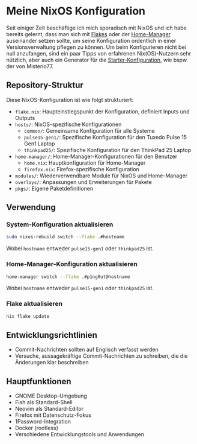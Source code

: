 # Meine NixOS Konfiguration

Seit einiger Zeit beschäftige ich mich sporadisch mit NixOS und ich habe bereits gelernt, dass man sich mit [Flakes](https://nixos.wiki/wiki/Flakes) oder der [Home-Manager](https://nixos.wiki/wiki/Home_Manager) auseinander setzen sollte, um seine Konfiguration ordentlich in einer Versionsverwaltung pflegen zu können. Um beim Konfigurieren nicht bei null anzufangen, sind ein paar Tipps von erfahrenen Nix(OS)-Nutzern sehr nützlich, aber auch ein Generator für die [Starter-Konfiguration](https://github.com/Misterio77/nix-starter-configs), wie bspw. der von Misterio77.

## Repository-Struktur

Diese NixOS-Konfiguration ist wie folgt strukturiert:

- `flake.nix`: Haupteinstiegspunkt der Konfiguration, definiert Inputs und Outputs
- `hosts/`: NixOS-spezifische Konfigurationen
  - `common/`: Gemeinsame Konfiguration für alle Systeme
  - `pulse15-gen1/`: Spezifische Konfiguration für den Tuxedo Pulse 15 Gen1 Laptop
  - `thinkpad25/`: Spezifische Konfiguration für den ThinkPad 25 Laptop
- `home-manager/`: Home-Manager-Konfigurationen für den Benutzer
  - `home.nix`: Hauptkonfiguration für Home-Manager
  - `firefox.nix`: Firefox-spezifische Konfiguration
- `modules/`: Wiederverwendbare Module für NixOS und Home-Manager
- `overlays/`: Anpassungen und Erweiterungen für Pakete
- `pkgs/`: Eigene Paketdefinitionen

## Verwendung

### System-Konfiguration aktualisieren

```bash
sudo nixos-rebuild switch --flake .#hostname
```

Wobei `hostname` entweder `pulse15-gen1` oder `thinkpad25` ist.

### Home-Manager-Konfiguration aktualisieren

```bash
home-manager switch --flake .#p1ng0ut@hostname
```

Wobei `hostname` entweder `pulse15-gen1` oder `thinkpad25` ist.

### Flake aktualisieren

```bash
nix flake update
```

## Entwicklungsrichtlinien

- Commit-Nachrichten sollten auf Englisch verfasst werden
- Versuche, aussagekräftige Commit-Nachrichten zu schreiben, die die Änderungen klar beschreiben

## Hauptfunktionen

- GNOME Desktop-Umgebung
- Fish als Standard-Shell
- Neovim als Standard-Editor
- Firefox mit Datenschutz-Fokus
- 1Password-Integration
- Docker (rootless)
- Verschiedene Entwicklungstools und Anwendungen
